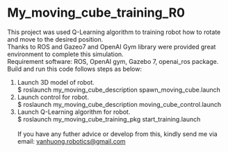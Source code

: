 # My_moving_cube_training_R0
This project was used Q-Learning algorithm to training robot how to rotate and move to the desired position. 
<br>Thanks to ROS and Gazeo7 and OpenAI Gym library were provided great environment to complete this simulation.
<br> Requirement software: ROS, OpenAI gym, Gazebo 7, openai_ros package.
<br> Build and run this code follows steps as below:<br>
   1. Launch 3D model of robot. <br>
      $ roslaunch my_moving_cube_description spawn_moving_cube.launch
      <br>
   2. Launch control for robot.<br>
      $ roslaunch my_moving_cube_description moving_cube_control.launch
   3. Launch Q-Learning algorithm for robot. <br>
      $ roslaunch my_moving_cube_training_pkg start_training.launch
<br><br>
If you have any futher advice or develop from this, kindly send me via email: vanhuong.robotics@gmail.com

